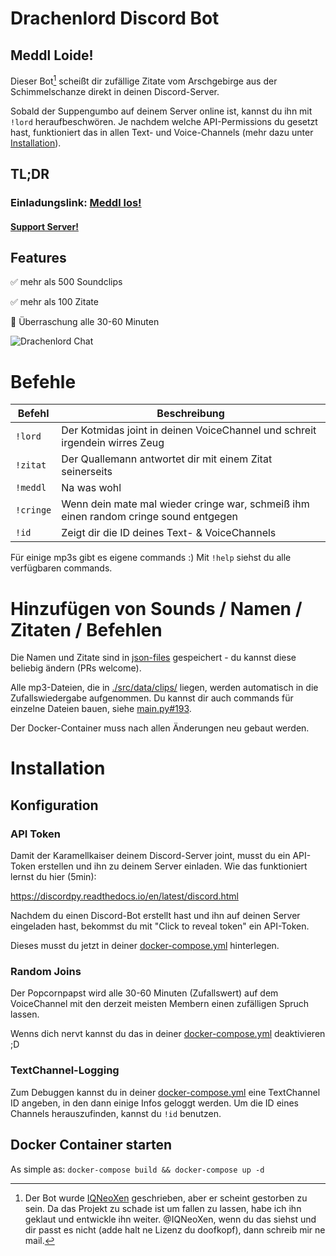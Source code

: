 
# Drachenlord Discord Bot

  

## Meddl Loide! 

  

Dieser Bot[^1] scheißt dir zufällige Zitate vom Arschgebirge aus der Schimmelschanze direkt in deinen Discord-Server.

  

Sobald der Suppengumbo auf deinem Server online ist, kannst du ihn mit `!lord` heraufbeschwören. Je nachdem welche API-Permissions du gesetzt hast, funktioniert das in allen Text- und Voice-Channels (mehr dazu unter [Installation](#installation)).


## TL;DR

### Einladungslink: [Meddl los!](https://discord.com/oauth2/authorize?client_id=913509665718038548&scope=bot&permissions=277062441280)

#### [Support Server!](https://discord.gg/rwnHns5uzU)



## Features

  ✅ mehr als 500 Soundclips

  ✅ mehr als 100 Zitate

  🎉 Überraschung alle 30-60 Minuten

![Drachenlord Chat](https://i.imgur.com/IGtD0VS.png)

  

# Befehle

| Befehl		| Beschreibung |
| ------------- | ------------- |
| `!lord`       | Der Kotmidas joint in deinen VoiceChannel und schreit irgendein wirres Zeug |
| `!zitat`      | Der Quallemann antwortet dir mit einem Zitat seinerseits |
| `!meddl`      | Na was wohl |
| `!cringe`      | Wenn dein mate mal wieder cringe war, schmeiß ihm einen random cringe sound entgegen |
| `!id`		    | Zeigt dir die ID deines Text- & VoiceChannels|

  

Für einige mp3s gibt es eigene commands :) Mit `!help` siehst du alle verfügbaren commands.

  

# Hinzufügen von Sounds / Namen / Zitaten / Befehlen

Die Namen und Zitate sind in [json-files](./src/data/) gespeichert - du kannst diese beliebig ändern (PRs welcome).

  

Alle mp3-Dateien, die in [./src/data/clips/](./src/data/clips/) liegen, werden automatisch in die Zufallswiedergabe aufgenommen. Du kannst dir auch commands für einzelne Dateien bauen, siehe [main.py#193](./src/main.py#193).

  

Der Docker-Container muss nach allen Änderungen neu gebaut werden.

# Installation

  

## Konfiguration

### API Token

Damit der Karamellkaiser deinem Discord-Server joint, musst du ein API-Token erstellen und ihn zu deinem Server einladen. Wie das funktioniert lernst du hier (5min):

  

https://discordpy.readthedocs.io/en/latest/discord.html

  

Nachdem du einen Discord-Bot erstellt hast und ihn auf deinen Server eingeladen hast, bekommst du mit "Click to reveal token" ein API-Token.

  

Dieses musst du jetzt in deiner [docker-compose.yml](./docker-compose.yml#L6) hinterlegen.

  

### Random Joins

Der Popcornpapst wird alle 30-60 Minuten (Zufallswert) auf dem VoiceChannel mit den derzeit meisten Membern einen zufälligen Spruch lassen.

  

Wenns dich nervt kannst du das in deiner [docker-compose.yml](./docker-compose.yml#L7) deaktivieren ;D

  

### TextChannel-Logging

Zum Debuggen kannst du in deiner [docker-compose.yml](./docker-compose.yml#L8) eine TextChannel ID angeben, in den dann einige Infos geloggt werden. Um die ID eines Channels herauszufinden, kannst du `!id` benutzen.

  

## Docker Container starten

As simple as: `docker-compose build && docker-compose up -d`

[^1]:Der Bot wurde [IQNeoXen](https://github.com/IQNeoXen/drachenlord-discord-bot) geschrieben, aber er scheint gestorben zu sein. Da das Projekt zu schade ist um fallen zu lassen, habe ich ihn geklaut und entwickle ihn weiter. @IQNeoXen, wenn du das siehst und dir passt es nicht (adde halt ne Lizenz du doofkopf), dann schreib mir ne mail. 
